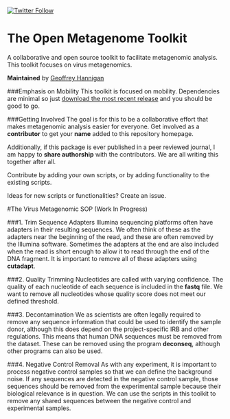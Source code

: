 [![Twitter Follow](https://img.shields.io/twitter/follow/iprophage.svg?style=social)](https://twitter.com/iprophage)

# The Open Metagenome Toolkit
A collaborative and open source toolkit to facilitate metagenomic analysis. This toolkit focuses on virus metagenomics.

**Maintained** by [Geoffrey Hannigan](http://microbiology.github.io)

###Emphasis on Mobility
This toolkit is focused on mobility. Dependencies are minimal so just [download the most recent release](https://github.com/Microbiology/Microbiome_sequence_analysis_toolkit/releases) and you should be good to go.

###Getting Involved
The goal is for this to be a collaborative effort that makes metagenomic analysis easier for everyone. Get involved as a **contributor** to get your **name** added to this repository homepage.

Additionally, if this package is ever published in a peer reviewed journal, I am happy to **share authorship** with the contributors. We are all writing this together after all.

Contribute by adding your own scripts, or by adding functionality to the existing scripts.

Ideas for new scripts or functionalities? Create an issue.

#The Virus Metagenomic SOP (Work In Progress)

###1. Trim Sequence Adapters
Illumina sequencing platforms often have adapters in their resulting sequences. We often think of these as the adapters near the beginning of the read, and these are often removed by the Illumina software. Sometimes the adapters at the end are also included when the read is short enough to allow it to read through the end of the DNA fragment. It is important to remove all of these adapters using **cutadapt**.

###2. Quality Trimming
Nucleotides are called with varying confidence. The quality of each nucleotide of each sequence is included in the **fastq** file. We want to remove all nucleotides whose quality score does not meet our defined threshold.

###3. Decontamination
We as scientists are often legally required to remove any sequence information that could be used to identify the sample donor, although this does depend on the project-specific IRB and other regulations. This means that human DNA sequences must be removed from the dataset. These can be removed using the program **deconseq**, although other programs can also be used.

###4. Negative Control Removal
As with any experiment, it is important to process negative control samples so that we can define the background noise. If any sequences are detected in the negative control sample, those sequences should be removed from the experimental sample because their biological relevance is in question. We can use the scripts in this toolkit to remove any shared sequences between the negative control and experimental samples.
